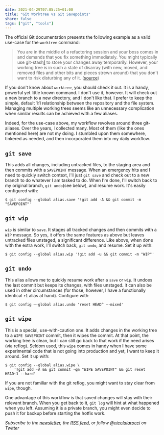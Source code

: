 ```yaml
---
date: 2021-04-29T07:05:25+01:00
title: "Git Worktree vs Git Savepoints"
share: false
tags: ["git", "tools"]
---
```

The official Git documentation presents the following example as a valid
use-case for the `worktree` command:

> You are in the middle of a refactoring session and your boss comes in and
> demands that you fix something immediately. You might typically use
> git-stash[1] to store your changes away temporarily. However, your working
> tree is in such a state of disarray (with new, moved, and removed files and
> other bits and pieces strewn around) that you don't want to risk disturbing
> any of it. ([source][1])

If you don't know about `worktree`, you should check it out. It is a handy,
powerful yet little known command. I don't use it, however. It will check out
a new branch to a new directory, and I don't like that. I prefer to keep the
simple, default 1:1 relationship between the repository and the file system.
Managing multiple working trees seems like an unnecessary complication when
similar results can be achieved with a few aliases. 

Indeed, for the use-case above, my workflow revolves around three git-aliases.
Over the years, I collected many. Most of them (like the ones mentioned here)
are not my doing. I stumbled upon them somewhere, tinkered as needed, and then
incorporated them into my daily workflow.

## `git save`

This adds all changes, including untracked files, to the staging area and then
commits with a `SAVEPOINT` message. When an emergency hits and I need to
quickly switch context, I'll just `git save` and check out to a new branch to
do whatever I am tasked to do. When I'm done, I'll switch back to my original
branch, `git undo`(see below), and resume work. It's easily configured with:

    $ git config --global alias.save '!git add -A && git commit -m "SAVEPOINT"'

## `git wip` 

`wip` is similar to `save`. It stages all tracked changes and then commits with
a `WIP` message. So yes, it offers the same features as above but leaves
untracked files unstaged, a significant difference. Like above, when done with
the extra work, I'll switch back, `git undo`, and resume. Set it up with:

    $ git config --global alias.wip '!git add -u && git commit -m "WIP"'


## `git undo` 
This alias allows me to quickly resume work after a `save` or `wip`. It undoes
the last commit but keeps its changes, with files unstaged. It can also be used
in other circumstances (for those, however, I have a functionally identical
`r1` alias at hand). Configure with:

    $ git config —-global alias.undo 'reset HEAD^ —-mixed'

## `git wipe` 
This is a special, use-with-caution one. It adds changes in the working tree to
a `WIPE SAVEPOINT` commit, then it wipes the commit. At that point, the working
tree is clean, but I can still go back to that work if the need arises (via
reflog). Seldom used, this `wipe` comes in handy when I have some experimental
code that is not going into production and yet, I want to keep it around. Set
it up with:

    $ git config --global alias.wipe \
        '!git add -A && git commit -qm "WIPE SAVEPOINT" && git reset HEAD~1 --hard'

If you are not familiar with the git reflog, you might want to stay clear from
`wipe`, though. 

One advantage of this workflow is that saved changes will stay with their
relevant branch. When you get back to it, `git log` will hint at what happened
when you left. Assuming it is a private branch, you might even decide to push
it for backup before starting the hotfix work.

*Subscribe to the [newsletter][nl], the [RSS feed][rss], or follow @[nicolaiarocci][tw] on Twitter*

 [1]: https://git-scm.com/docs/git-worktree
 [2]: https://github.com/nicolaiarocci/dotfiles/blob/master/git/gitconfig
 [rss]: https://nicolaiarocci.com/index.xml
 [tw]: http://twitter.com/nicolaiarocci
 [nl]: https://nicolaiarocci.substack.com

